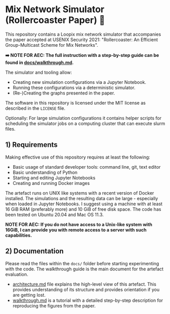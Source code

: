 # Mix Network Simulator (Rollercoaster Paper) 🎢

This repository contains a Loopix mix network simulator that accompanies the paper accepted at USENIX Security 2021: "Rollercoaster: An Efficient Group-Multicast Scheme for Mix Networks".

**➡️ NOTE FOR AEC: The full instruction with a step-by-step guide can be found in [docs/walkthrough.md](docs/walkthrough.md).**

The simulator and tooling allow:
 - Creating new simulation configurations via a Jupyter Notebook.
 - Running these configurations via a deterministic simulator.
 - (Re-)Creating the graphs presented in the paper.

The software in this repository is licensed under the MIT license as described in the `LICENSE` file.

Optionally: For large simulation configurations it contains helper scripts for scheduling the simulator jobs on a computing cluster that can execute slurm files.


## 1) Requirements

Making effective use of this repository requires at least the following:
 - Basic usage of standard developer tools: command line, git, text editor
 - Basic understanding of Python
 - Starting and editing Jupyter Notebooks
 - Creating and running Docker images

The artefact runs on UNIX like systems with a recent version of Docker installed.
The simulations and the resulting data can be large - especially when loaded in Jupyter Notebooks.
I suggest using a machine with at least 16 GiB RAM (preferably more) and 10 GiB of free disk space.
The code has been tested on Ubuntu 20.04 and Mac OS 11.3.

**NOTE FOR AEC: If you do not have access to a Unix-like system with 16GiB, I can provide you with remote access to a server with such capabilities.**


## 2) Documentation

Please read the files within the `docs/` folder before starting experimenting with the code. The walkthrough guide is the main document for the artefact evaluation.

 - [architecture.md](docs/architecture.md) file explains the high-level view of this artefact. This provides understanding of its structure and provides orientation if you are getting lost.
 - [walkthrough.md](docs/walkthrough.md) is a tutorial with a detailed step-by-step description for reproducing the figures from the paper.